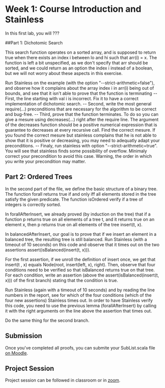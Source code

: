 # Week 1: Course Introduction and Stainless

In this first lab, you will ???



##Part 1: Dichotomic Search

This search function operates on a sorted array, and is supposed to return true when there exists an index i between lo and hi such that arr(i) = x. The function is left a bit unspecified, as we don't specify that arr should be sorted, and we could return as an option the index i instead of a boolean, but we will not worry about these aspects in this exercise.

Run Stainless on the example (with the option "--strict-arithmetic=false"), and observe how it complains about the array index i in arr(i) being out of bounds, and see that it isn't able to prove that the function is terminating
  -- First, the line starting with val i is incorrect. Fix it to have a correct implementation of dichotomic search. 
  -- Second, write the most general require(...) preconditions that are necessary for the algorithm to be correct and bug-free. 
  -- Third, prove that the function terminates. To do so you can give a mesure using decreases(...) right after the require line. The argument of the decreases function should be a positive numerical expression that is guarantee to decreases at every recursive call. Find the correct mesure. If you found the correct mesure but stainless complains that he is not able to show that it is positive or decreasing, you may need to adequatly adapt your preconditions.
  -- Finaly, run stainless with option "--strict-arithmetic=true". You will see that stainless finds some possibility of overflow. Minimaly correct your precondition to avoid this case. Warning, the order in which you write your precondition may matter.

## Part 2: Ordered  Trees

In the second part of the file, we define the basic structure of a binary tree. The function forall returns true if and only iff all elements stored in the tree satisfy the given predicate. The function isOrdered verify if a tree of integers is correctly sorted.

In forallAfterInsert, we already proved (by induction on the tree) that if a function p returns true on all elements of a tree t, and it returns true on an element x, then p returns true on all elements of the tree insert(t, x).

In balancedAfterInsert, our goal is to prove that if we insert an element in a balanced tree, the resulting tree is still balanced. Run Stainless (with a timeout of 10 seconds) on this code and observe that it times out on the two assertions assert(isBalanced(insert(t, x))).

For the first assertion, if we unroll the definition of insert once, we get that insert(t , x) equals Node(root, insert(left, x), right). Then, observe that four conditions need to be verified so that isBalanced returns true on that tree. For each condition, write an assertion (above the assert(isBalanced(insert(t, x))) of the first branch) stating that the condition is true.

Run Stainless (again with a timeout of 10 seconds) and by reading the line numbers in the report, see for which of the four conditions (which of the four new assertions) Stainless times out. In order to have Stainless verify this code, you need to use the previous lemma (forallAfterInsert) by calling it with the right arguments on the line above the assertion that times out.

Do the same thing for the second branch. 




## Submission
Once you've completed all proofs, you can submite your SubList.scala file [on Moodle](https://moodle.epfl.ch/mod/assign/view.php?id=1092878).

## Project Session
Project session can be followed in classroom or in [zoom](https://epfl.zoom.us/j/69030789600).

